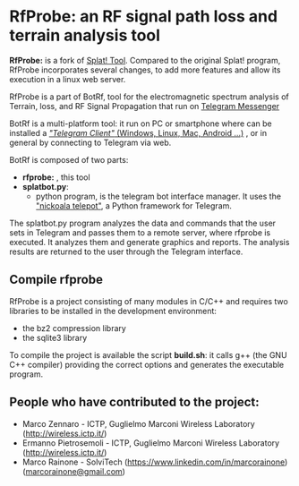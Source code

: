 RfProbe: an RF signal path loss and terrain analysis tool 
===========================

**RfProbe:**  is a fork of [Splat! Tool](http://www.qsl.net/kd2bd/splat.html).
Compared to the original Splat! program, RfProbe incorporates several changes, to add more features and allow its execution in a linux web server.

RfProbe is a part of BotRf, tool for the electromagnetic spectrum analysis of Terrain, loss, and RF Signal Propagation that run on [Telegram Messenger](https://telegram.org/) 

BotRf is a multi-platform tool: 
it run on PC or smartphone where can be installed a [*"Telegram Client"* (Windows, Linux, Mac, Android ...)](https://telegram.org/apps) , or in general by connecting to Telegram via web.

BotRf is composed of two parts:

- **rfprobe:** , this tool
- **splatbot.py**: 
	- python program, is the telegram bot interface manager. It uses the ["nickoala telepot"](https://github.com/nickoala/telepot), a Python framework for Telegram.

The splatbot.py program analyzes the data and commands that the user sets in Telegram and passes them to a remote server, where rfprobe is executed. It analyzes them and generate graphics and reports. 
The analysis results are returned to the user through the Telegram interface.
 
## Compile rfprobe

RfProbe is a project consisting of many modules in C/C++ and requires two libraries to be installed in the development environment:
- the bz2 compression library
- the sqlite3 library

To compile the project is available the script **build.sh**: it calls g++ (the GNU C++ compiler) providing the correct options and generates the executable program.

## People who have contributed to the project: 

* Marco Zennaro - ICTP, Guglielmo Marconi Wireless Laboratory (http://wireless.ictp.it/)
* Ermanno Pietrosemoli - ICTP, Guglielmo Marconi Wireless Laboratory (http://wireless.ictp.it/)
* Marco Rainone - SolviTech (https://www.linkedin.com/in/marcorainone) (marcorainone@gmail.com)


